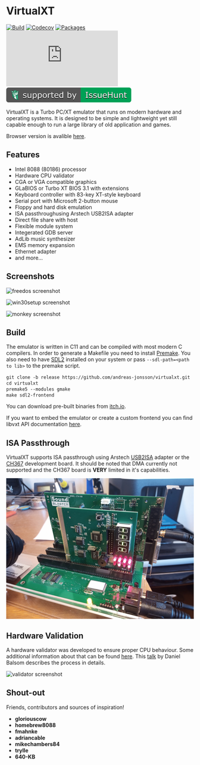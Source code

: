 # VirtualXT

[![Build](https://github.com/andreas-jonsson/virtualxt/actions/workflows/sdl2.yml/badge.svg)](https://github.com/andreas-jonsson/virtualxt/actions/workflows/sdl2.yml)
[![Codecov](https://codecov.io/gh/andreas-jonsson/virtualxt/branch/develop/graph/badge.svg?token=HD9I58ZGG5)](https://codecov.io/gh/andreas-jonsson/virtualxt)
[![Packages](https://repology.org/badge/tiny-repos/virtualxt.svg?header=packages)](https://repology.org/project/virtualxt/versions)
[![Chat](https://img.shields.io/matrix/virtualxt:matrix.org)](https://matrix.to/#/#virtualxt:matrix.org)
[![Support](https://github.com/BoostIO/issuehunt-materials/raw/master/v1/issuehunt-shield-v1.svg)](https://issuehunt.io/r/andreas-jonsson/virtualxt)

VirtualXT is a Turbo PC/XT emulator that runs on modern hardware and operating systems.
It is designed to be simple and lightweight yet still capable enough to run a large
library of old application and games.

Browser version is avalible [here](https://realmode.games).

## Features

* Intel 8088 (80186) processor
* Hardware CPU validator
* CGA or VGA compatible graphics
* GLaBIOS or Turbo XT BIOS 3.1 with extensions
* Keyboard controller with 83-key XT-style keyboard
* Serial port with Microsoft 2-button mouse
* Floppy and hard disk emulation
* ISA passthrough​using Arstech USB2ISA adapter
* Direct file share with host
* Flexible module system
* Integerated GDB server
* AdLib music synthesizer
* EMS memory expansion
* Ethernet adapter
* and more...

## Screenshots

![freedos screenshot](screenshots/freedos.PNG)

![win30setup screenshot](screenshots/win30setup.PNG)

![monkey screenshot](screenshots/monkey.PNG)

## Build

The emulator is written in C11 and can be compiled with most modern C compilers. In order to generate a Makefile you need to install [Premake](https://premake.github.io/). You also need to have [SDL2](https://www.libsdl.org/) installed on your system or pass `--sdl-path=<path to lib>` to the premake script.

```
git clone -b release https://github.com/andreas-jonsson/virtualxt.git
cd virtualxt
premake5 --modules gmake
make sdl2-frontend
```

You can download pre-built binaries from [itch.io](https://phix.itch.io/virtualxt/purchase).

If you want to embed the emulator or create a custom frontend you can find libvxt API documentation [here](https://andreas-jonsson.github.io/virtualxt/docs).

## ISA Passthrough​

VirtualXT supports ISA passthrough using Arstech [USB2ISA](https://arstech.com/install/ecom-catshow/usb2.0.html) adapter or the [CH367](https://www.aliexpress.com/item/1005003569540792.html) development board.
It should be noted that DMA currently not supported and the CH367 board is **VERY** limited in it's capabilities.

![isa passthrough screenshot​](screenshots/isa.jpg)

## Hardware Validation

A hardware validator was developed to ensure proper CPU behaviour.
Some additional information about that can be found [here](https://hackaday.io/project/184209-virtualxt-hardware-validator).
This [talk](https://youtu.be/qatzd0niz9A?si=_NVqQu_zc1KDB8W6) by Daniel Balsom describes the process in details.

![validator screenshot](screenshots/validator.jpg)

## Shout-out

Friends, contributors and sources of inspiration!

* **gloriouscow**
* **homebrew8088**
* **fmahnke**
* **adriancable**
* **mikechambers84**
* **trylle**
* **640-KB**
